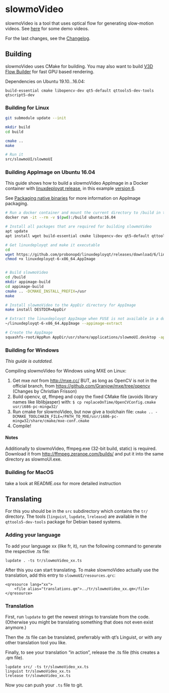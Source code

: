 # slowmoVideo

slowmoVideo is a tool that uses optical flow for generating slow-motion videos.
See [here][demos] for some demo videos.

For the last changes, see the [Changelog](docs/changelog.md).


## Building

slowmoVideo uses CMake for building. You may also want to build [V3D Flow Builder][v3d]
for fast GPU based rendering.

Dependencies on Ubuntu 19.10…16.04:

    build-essential cmake libopencv-dev qt5-default qttools5-dev-tools qtscript5-dev

### Building for Linux

```bash
git submodule update --init

mkdir build
cd build

cmake ..
make

# Run it
src/slowmoUI/slowmoUI
```

### Building AppImage on Ubuntu 16.04

This guide shows how to build a slowmoVideo AppImage in a Docker container with [linuxdeployqt release][ldq-r],
in this example [version 6][ldq-6].

See [Packaging native binaries][ai] for more information on AppImage packaging.

```bash
# Run a docker container and mount the current directory to /build in the container
docker run -it --rm -v $(pwd):/build ubuntu:16.04

# Install all packages that are required for building slowmoVideo
apt update
apt install wget build-essential cmake libopencv-dev qt5-default qttools5-dev-tools qtscript5-dev

# Get linuxdeployqt and make it executable
cd
wget https://github.com/probonopd/linuxdeployqt/releases/download/6/linuxdeployqt-6-x86_64.AppImage
chmod +x linuxdeployqt-6-x86_64.AppImage


# Build slowmoVideo
cd /build
mkdir appimage-build
cd appimage-build
cmake .. -DCMAKE_INSTALL_PREFIX=/usr
make

# Install slowmoVideo to the AppDir directory for AppImage
make install DESTDIR=AppDir

# Extract the linuxdeployqt AppImage when FUSE is not available in a docker container
~/linuxdeployqt-6-x86_64.AppImage --appimage-extract

# Create the AppImage
squashfs-root/AppRun AppDir/usr/share/applications/slowmoUI.desktop -appimage
```

[ldq-r]: https://github.com/probonopd/linuxdeployqt/releases
[ldq-6]: https://github.com/probonopd/linuxdeployqt/releases/download/6/linuxdeployqt-6-x86_64.AppImage
[ai]: https://docs.appimage.org/packaging-guide/from-source/native-binaries.html



### Building for Windows

*This guide is outdated.*

Compiling slowmoVideo for Windows using MXE on Linux:

1.  Get mxe _not_ from http://mxe.cc/ BUT, as long as OpenCV is not in the official branch, from
    https://github.com/Granjow/mxe/tree/opencv (Changes by Christian Frisson)
3.  Build opencv, qt, ffmpeg
    and copy the fixed CMake file (avoids library names like liblibjasper) with:
    `$ cp replaceOnTime/OpenCVConfig.cmake usr/i686-pc-mingw32/`
4.  Run cmake for slowmoVideo, but now give a toolchain file:
    `cmake .. -DCMAKE_TOOLCHAIN_FILE=/PATH_TO_MXE/usr/i686-pc-mingw32/share/cmake/mxe-conf.cmake`
5.  Compile!

#### Notes

Additionally to slowmoVideo, ffmpeg.exe (32-bit build, static) is required.
Download it from http://ffmpeg.zeranoe.com/builds/ and put it into the same directory as slowmoUI.exe.

### Building for MacOS

take a look at README.osx for more detailed instruction


## Translating

For this you should be in the `src` subdirectory which contains the `tr/` directory. 
The tools (`linguist`, `lupdate`, `lrelease`) are available in the `qttools5-dev-tools` package for Debian based systems.

### Adding your language
To add your language xx (like fr, it), run the following command to generate the respective .ts file:

    lupdate . -ts tr/slowmoVideo_xx.ts
    
After this you can start translating. To make slowmoVideo actually use the translation, add this entry
to `slowmoUI/resources.qrc`:

    <qresource lang="xx">
        <file alias="translations.qm">../tr/slowmoVideo_xx.qm</file>
    </qresource>

### Translation
First, run `lupdate` to get the newest strings to translate from the code. 
(Otherwise you might be translating something that does not even exist anymore.)

Then the .ts file can be translated, preferrably with qt’s Linguist, or with any other 
translation tool you like.

Finally, to see your translation “in action”, release the .ts file (this creates a .qm file).

    lupdate src/ -ts tr/slowmoVideo_xx.ts
    linguist tr/slowmoVideo_xx.ts
    lrelease tr/slowmoVideo_xx.ts

Now you can push your `.ts` file to git.


[demos]: http://slowmovideo.granjow.net/videos.html
[v3d]: https://github.com/slowmoVideo/v3d-flow-builder
